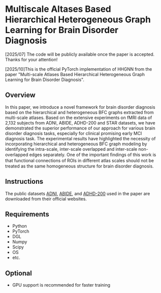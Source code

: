 # Multiscale Altases Based Hierarchical Heterogeneous Graph Learning for Brain Disorder Diagnosis
[2025/07] The code will be publicly available once the paper is accepted. Thanks for your attention!

[2025/10]This is the official PyTorch implementation of HHGNN from the paper "Multi-scale Atlases Based Hierarchical Heterogeneous Graph Learning for Brain Disorder Diagnosis".
 
## Overview
In this paper, we introduce a novel framework for brain disorder diagnosis based on the hierarchical and heterogeneous BFC graphs extracted from multi-scale atlases. Based on the extensive experiments on fMRI data of 2,132 subjects from ADNI, ABIDE, ADHD-200 and STAR datasets, we have demonstrated the superior performance of our approach for various brain disorder diagnosis tasks, especially for clinical promising early MCI diagnosis task. The experimental results have highlighted the necessity of incorporating hierarchical and heterogeneous BFC graph modeling by identifying the intra-scale, inter-scale overlapped and inter-scale non-overlapped edges separately. One of the important ﬁndings of this work is that functional connections of ROIs in diﬀerent atlas scales should not be treated as the same homogeneous structure for brain disorder diagnosis.

## Instructions
The public datasets [ADNI](https://adni.loni.usc.edu/), [ABIDE](http://fcon_1000.projects.nitrc.org/indi/abide/), and [ADHD-200](http://fcon_1000.projects.nitrc.org/indi/adhd200/) used in the paper are downloaded from their official websites.


## Requirements
- Python
- PyTorch
- DGL
- Numpy
- Scipy
- OS
- etc.

## Optional
- GPU support is recommended for faster training
